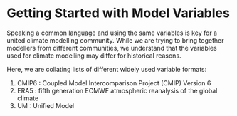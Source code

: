 # Getting Started with Model Variables

Speaking a common language and using the same variables is key for a united climate modelling community. While we are trying to bring together modellers from different communities, we understand that the variables used for climate modelling may differ for historical reasons.

Here, we are collating lists of different widely used variable formats:  
1) CMIP6 : Coupled Model Intercomparison Project (CMIP) Version 6  
2) ERA5 : fifth generation ECMWF atmospheric reanalysis of the global climate  
3) UM : Unified Model  